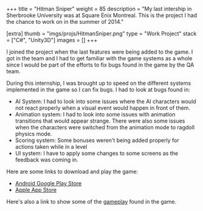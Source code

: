 +++
title = "Hitman Sniper"
weight = 85
description = "My last intership in Sherbrooke University was at Square Enix Montreal. This is the project I had the chance to work on in the summer of 2014."

[extra]
thumb = "imgs/projs/HitmanSniper.png"
type = "Work Project"
stack = ["C#", "Unity3D"]
images = []
+++

I joined the project when the last features were being added to the game. I got in the team and I had to get familiar with the game systems as a whole since I would be part of the efforts to fix bugs found in the game by the QA team.

During this internship, I was brought up to speed on the different systems implemented in the game so I can fix bugs. I had to look at bugs found in:

- AI System: I had to look into some issues where the AI characters would not react properly when a visual event would happen in front of them.
- Animation system: I had to look into some issues with animation transitions that would appear strange. There were also some issues when the characters were switched from the animation mode to ragdoll physics mode.
- Scoring system: Some bonuses weren't being added properly for actions taken while in a level
- UI system: I have to apply some changes to some screens as the feedback was coming in.

Here are some links to download and play the game:

- [Android Google Play Store](https://play.google.com/store/apps/details?id=com.squareenixmontreal.hitmansniperandroid&hl=en_CA&gl=US)
- [Apple App Store](https://apps.apple.com/us/app/hitman-sniper/id904278510)

Here's also a link to show some of the [gameplay](https://www.youtube.com/watch?v=bByaDGi7SlI) found in the game.
